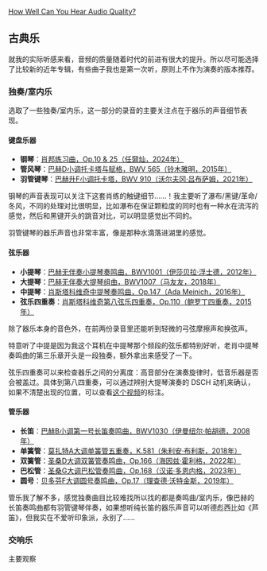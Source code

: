 [How Well Can You Hear Audio Quality? ](https://www.npr.org/sections/therecord/2015/06/02/411473508/how-well-can-you-hear-audio-quality "https://www.npr.org/sections/therecord/2015/06/02/411473508/how-well-can-you-hear-audio-quality")


## 古典乐

就我的实际听感来看，音频的质量随着时代的前进有很大的提升。所以尽可能选择了比较新的近年专辑，有些曲子我也是第一次听，原则上不作为演奏的版本推荐。
### 独奏/室内乐

选取了一些独奏/室内乐，这一部分的录音的主要关注点在于器乐的声音细节表现。
#### 键盘乐器

- **钢琴**：[肖邦练习曲，Op.10 & 25（任奫灿，2024年）](https://music.apple.com/cn/artist/%E4%BB%BB%E5%A5%AB%E7%81%BF/1582635190)
- **管风琴**：[巴赫D小调托卡塔与赋格，BWV 565（铃木雅明，2015年）](https://music.apple.com/cn/album/j-s-bach-organ-works/1724246262)
- **羽管键琴**：[巴赫升F小调托卡塔，BWV 910（沃尔夫冈·吕布萨姆，2021年）](https://music.apple.com/cn/album/j-s-bach-toccatas-bwv-910-916/1599291723)

钢琴的声音表现可以关注下这套肖练的触键细节……！我主要听了瀑布/黑键/革命/冬风，不同的处理对比很明显，比如瀑布在保证颗粒度的同时也有一种水在流泻的感觉，然后和黑键开头的跳音对比，可以明显感觉出不同的。

羽管键琴的器乐声音也非常丰富，像是那种水滴落进湖里的感觉。

#### 弦乐器

- **小提琴**：[巴赫无伴奏小提琴奏鸣曲，BWV1001（伊莎贝拉·浮士德，2012年）](https://music.apple.com/cn/album/bach-sonatas-partitas-for-solo-violin-vol-2/544289577)
- **大提琴**：[巴赫无伴奏大提琴组曲，BWV1007（马友友，2018年）](https://music.apple.com/cn/album/six-evolutions-bach-cello-suites/1398580507)
- **中提琴**：[肖斯塔科维奇中提琴奏鸣曲，Op.147（Ada Meinich，2016年）](https://music.apple.com/cn/album/sonata-for-viola-and-piano-op-147-iii-adagio/1452377017?i=1452377590)
- **弦乐四重奏**：[肖斯塔科维奇第八弦乐四重奏，Op.110（鲍罗丁四重奏，2015年）](https://music.apple.com/cn/album/1452618237)

除了器乐本身的音色外，在前两份录音里还能听到轻微的弓弦摩擦声和换弦声。

特意听了中提是因为我这个耳机在中提琴那个频段的弦乐都特别好听，老肖中提琴奏鸣曲的第三乐章开头是一段独奏，额外拿出来感受了一下。

弦乐四重奏可以来检查器乐之间的分离度：高音部分在演奏旋律时，低音乐器是否会被盖过。具体到第八四重奏，可以通过辨别大提琴演奏的 DSCH 动机来确认，如果不清楚出现的位置，可以查看[这个视频](https://www.bilibili.com/video/BV1eK4y1F7AM/)的标注。

#### 管乐器

- **长笛**：[巴赫B小调第一号长笛奏鸣曲，BWV1030（伊曼纽尔·帕胡德，2008年）](https://music.apple.com/cn/album/bach-complete-flute-sonatas/698830978)
- **单簧管**：[莫扎特A大调单簧管五重奏，K.581（朱利安·布利斯，2018年）](https://music.apple.com/cn/album/mozart-weber-clarinet-quintets/1427078291)
- **双簧管**：[圣桑D大调双簧管奏鸣曲，Op.166（海因兹·霍利格，2022年）](https://music.apple.com/cn/album/%C3%A9ventail/1697120334)
- **巴松管**：[圣桑G大调巴松管奏鸣曲，Op.168（汉诺·多恩内格，2023年）](https://music.apple.com/cn/album/le-basson/1694703453)
- **圆号**：[贝多芬F大调圆号奏鸣曲，Op.17（理查德·沃特金斯，2019年）](https://music.apple.com/cn/album/the-romantic-horn/1449905554) 

管乐我了解不多，感觉独奏曲目比较难找所以找的都是奏鸣曲/室内乐，像巴赫的长笛奏鸣曲都有羽管键琴伴奏，如果想听纯长笛的器乐声音可以听德彪西比如《芦笛》，但我实在不爱听印象派，永别了……

### 交响乐

主要观察



